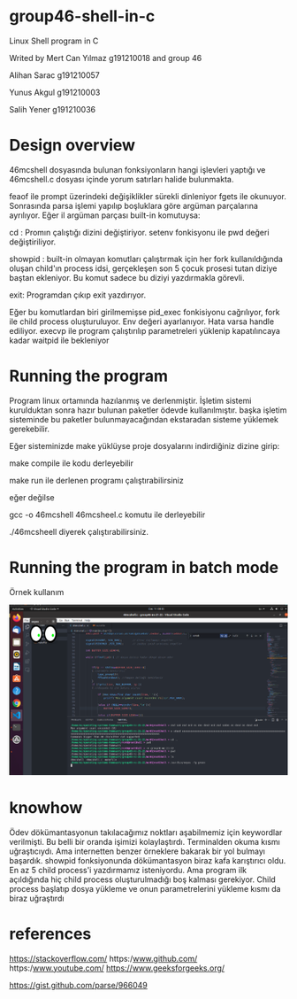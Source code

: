 # group46-shell-in-c
Linux Shell program in C

Writed by Mert Can Yılmaz g191210018 and group 46

Alihan Sarac g191210057

Yunus Akgul g191210003

Salih Yener g191210036


# Design overview

46mcshell dosyasında bulunan fonksiyonların hangi işlevleri yaptığı ve 46mcshell.c dosyası içinde yorum satırları halide bulunmakta.

feaof ile prompt üzerindeki değişiklikler sürekli dinleniyor fgets ile okunuyor. Sonrasında parsa işlemi yapılıp boşluklara göre argüman parçalarına ayrılıyor. Eğer il argüman parçası built-in komutuysa:

cd : Promın çalıştığı dizini değiştiriyor. setenv fonkisyonu ile pwd değeri değiştiriliyor.

showpid : built-in olmayan komutları çalıştırmak için her fork kullanıldığında oluşan child'ın process idsi, gerçekleşen son 5 çocuk prosesi tutan diziye baştan ekleniyor. Bu komut sadece bu diziyi yazdırmakla görevli. 

exit: Programdan çıkıp exit yazdırıyor.

Eğer bu komutlardan biri girilmemişse pid_exec fonkisiyonu cağrılıyor, fork ile child process oluşturuluyor. Env değeri ayarlanıyor. Hata varsa handle ediliyor. execvp ile program çalıştırılıp parametreleri yüklenip kapatılıncaya kadar waitpid ile bekleniyor


# Running the program

Program linux ortamında hazılanmış ve derlenmiştir. İşletim sistemi kurulduktan sonra hazır bulunan paketler ödevde kullanılmıştır. başka işletim sisteminde bu paketler bulunmayacağından ekstaradan sisteme yüklemek gerekebilir.

Eğer sisteminizde make yüklüyse proje dosyalarını indirdiğiniz dizine girip:

make compile  ile kodu derleyebilir

make run   ile derlenen programı çalıştırabilirsiniz

eğer değilse

gcc -o 46mcshell 46mcsheel.c   komutu ile derleyebilir

./46mcsheell diyerek çalıştırabilirsiniz.

# Running the program in batch mode 

Örnek kullanım

![execute](https://raw.githubusercontent.com/DEONSKY/operating-systems-group-46/main/Ekran%20Görüntüsü%20(91).png)

# knowhow

Ödev dökümantasyonun takılacağımız noktları aşabilmemiz için keywordlar verilmişti. Bu belli bir oranda işimizi kolaylaştırdı. Terminalden okuma kısmı uğraştıcıydı. Ama internetten benzer örneklere bakarak bir yol bulmayı başardık. showpid fonksiyonunda dökümantasyon biraz kafa karıştırıcı oldu. En az 5 child process'i yazdırmamız isteniyordu. Ama program ilk açıldığında hiç child process oluşturulmadığı boş kalması gerekiyor. Child process başlatıp dosya yükleme ve onun parametrelerini yükleme kısmı da biraz uğraştırdı

# references

https://stackoverflow.com/
https:/www.github.com/
https:/www.youtube.com/
https://www.geeksforgeeks.org/


https://gist.github.com/parse/966049
